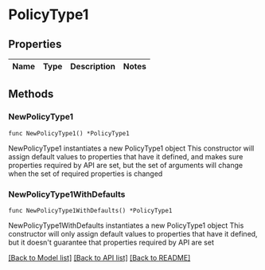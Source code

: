 # PolicyType1

## Properties

Name | Type | Description | Notes
------------ | ------------- | ------------- | -------------

## Methods

### NewPolicyType1

`func NewPolicyType1() *PolicyType1`

NewPolicyType1 instantiates a new PolicyType1 object
This constructor will assign default values to properties that have it defined,
and makes sure properties required by API are set, but the set of arguments
will change when the set of required properties is changed

### NewPolicyType1WithDefaults

`func NewPolicyType1WithDefaults() *PolicyType1`

NewPolicyType1WithDefaults instantiates a new PolicyType1 object
This constructor will only assign default values to properties that have it defined,
but it doesn't guarantee that properties required by API are set


[[Back to Model list]](../README.md#documentation-for-models) [[Back to API list]](../README.md#documentation-for-api-endpoints) [[Back to README]](../README.md)


